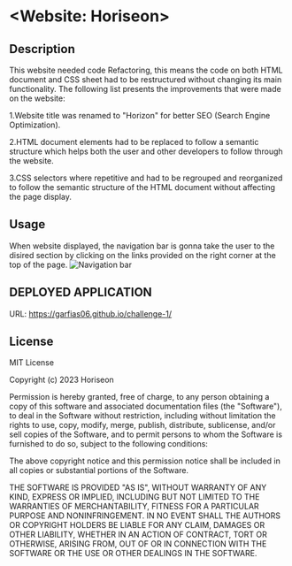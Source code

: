 
# <Website: Horiseon>
## Description
This website needed code Refactoring, this means the code on both HTML document and CSS sheet had to be restructured without changing
its main functionality. 
The following list presents the improvements that were made on the website:

1.Website title was renamed to "Horizon" for better SEO (Search Engine Optimization).

2.HTML document elements had to be replaced to follow a semantic structure which helps both the user and other developers to follow through the website.

3.CSS selectors where repetitive and had to be regrouped and reorganized to follow the semantic structure of the HTML document without affecting the page display.

## Usage
When website displayed, the navigation bar is gonna take the user to the disired section by clicking on the links provided on the right corner at the top of the page.
![Navigation bar](/challenge-1/assets/images/screenshot-example.jpg)

## DEPLOYED APPLICATION
URL: https://garfias06.github.io/challenge-1/

## License
MIT License

Copyright (c) 2023 Horiseon

Permission is hereby granted, free of charge, to any person obtaining a copy
of this software and associated documentation files (the "Software"), to deal
in the Software without restriction, including without limitation the rights
to use, copy, modify, merge, publish, distribute, sublicense, and/or sell
copies of the Software, and to permit persons to whom the Software is
furnished to do so, subject to the following conditions:

The above copyright notice and this permission notice shall be included in all
copies or substantial portions of the Software.

THE SOFTWARE IS PROVIDED "AS IS", WITHOUT WARRANTY OF ANY KIND, EXPRESS OR
IMPLIED, INCLUDING BUT NOT LIMITED TO THE WARRANTIES OF MERCHANTABILITY,
FITNESS FOR A PARTICULAR PURPOSE AND NONINFRINGEMENT. IN NO EVENT SHALL THE
AUTHORS OR COPYRIGHT HOLDERS BE LIABLE FOR ANY CLAIM, DAMAGES OR OTHER
LIABILITY, WHETHER IN AN ACTION OF CONTRACT, TORT OR OTHERWISE, ARISING FROM,
OUT OF OR IN CONNECTION WITH THE SOFTWARE OR THE USE OR OTHER DEALINGS IN THE
SOFTWARE.

